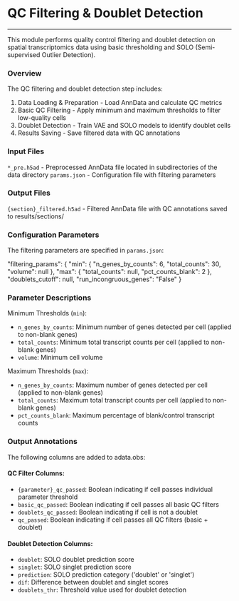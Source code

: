 # QC Filtering & Doublet Detection
---
This module performs quality control filtering and doublet detection on spatial transcriptomics data using basic thresholding and SOLO (Semi-supervised Outlier Detection).

### Overview
The QC filtering and doublet detection step includes:

1. Data Loading & Preparation - Load AnnData and calculate QC metrics
2. Basic QC Filtering - Apply minimum and maximum thresholds to filter low-quality cells
3. Doublet Detection - Train VAE and SOLO models to identify doublet cells
4. Results Saving - Save filtered data with QC annotations

### Input Files
`*_pre.h5ad` - Preprocessed AnnData file located in subdirectories of the data directory
`params.json` - Configuration file with filtering parameters

### Output Files
`{section}_filtered.h5ad` - Filtered AnnData file with QC annotations saved to results/sections/

### Configuration Parameters
The filtering parameters are specified in `params.json`:

"filtering_params": {
        "min": {
            "n_genes_by_counts": 6,
            "total_counts": 30,
            "volume": null
        },
        "max": {
            "total_counts": null,
            "pct_counts_blank": 2
        },
        "doublets_cutoff": null,
        "run_incongruous_genes": "False"
    }

### Parameter Descriptions
Minimum Thresholds (`min`):

- `n_genes_by_counts`: Minimum number of genes detected per cell (applied to non-blank genes)
- `total_counts`: Minimum total transcript counts per cell (applied to non-blank genes)
- `volume`: Minimum cell volume

Maximum Thresholds (`max`):

- `n_genes_by_counts`: Maximum number of genes detected per cell (applied to non-blank genes)
- `total_counts`: Maximum total transcript counts per cell (applied to non-blank genes)
- `pct_counts_blank`: Maximum percentage of blank/control transcript counts

### Output Annotations
The following columns are added to adata.obs:

#### QC Filter Columns:

- `{parameter}_qc_passed`: Boolean indicating if cell passes individual parameter threshold
- `basic_qc_passed`: Boolean indicating if cell passes all basic QC filters
- `doublets_qc_passed`: Boolean indicating if cell is not a doublet
- `qc_passed`: Boolean indicating if cell passes all QC filters (basic + doublet)

#### Doublet Detection Columns:

- `doublet`: SOLO doublet prediction score
- `singlet`: SOLO singlet prediction score
- `prediction`: SOLO prediction category ('doublet' or 'singlet')
- `dif`: Difference between doublet and singlet scores
- `doublets_thr`: Threshold value used for doublet detection
